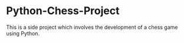 # Python-Chess-Project
This is a side project which involves the development of a chess game using Python.
